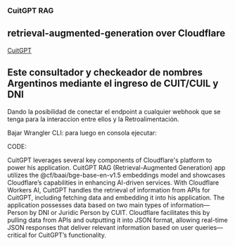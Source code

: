 ### CuitGPT RAG 
## retrieval-augmented-generation over Cloudflare

[CuitGPT](https://cuitgpt.nicar.workers.dev)

## Este consultador y checkeador de nombres Argentinos mediante el ingreso de CUIT/CUIL y DNI
Dando la posibilidad de conectar el endpoint a cualquier webhook que se tenga para la interaccion entre ellos y la Retroalimentación.

Bajar Wrangler CLI: 
para luego en consola ejecutar:

CODE:

CuitGPT leverages several key components of Cloudflare's platform to power his application. CuitGPT RAG (Retrieval-Augmented Generation) app utilizes the @cf/baai/bge-base-en-v1.5 embeddings model and showcases Cloudflare’s capabilities in enhancing AI-driven services.
With Cloudflare Workers AI, CuitGPT handles the retrieval of information from APIs for CuitGPT, including fetching data and embedding it into his application. The application possesses data based on two main types of information— Person by DNI or Juridic Person by CUIT. Cloudflare facilitates this by pulling data from APIs and outputting it into JSON format, allowing real-time JSON responses that deliver relevant information based on user queries—critical for CuitGPT’s functionality.



